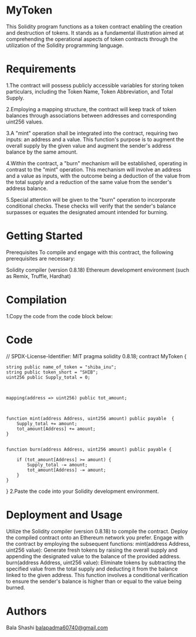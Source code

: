 # MyToken
This Solidity program functions as a token contract enabling the creation and destruction of tokens. It stands as a fundamental illustration aimed at comprehending the operational aspects of token contracts through the utilization of the Solidity programming language.

# Requirements
1.The contract will possess publicly accessible variables for storing token particulars, including the Token Name, Token Abbreviation, and Total Supply.

2.Employing a mapping structure, the contract will keep track of token balances through associations between addresses and corresponding uint256 values.

3.A "mint" operation shall be integrated into the contract, requiring two inputs: an address and a value. This function's purpose is to augment the overall supply by the given value and augment the sender's address balance by the same amount.

4.Within the contract, a "burn" mechanism will be established, operating in contrast to the "mint" operation. This mechanism will involve an address and a value as inputs, with the outcome being a deduction of the value from the total supply and a reduction of the same value from the sender's address balance.

5.Special attention will be given to the "burn" operation to incorporate conditional checks. These checks will verify that the sender's balance surpasses or equates the designated amount intended for burning.

# Getting Started
Prerequisites
To compile and engage with this contract, the following prerequisites are necessary:

Solidity compiler (version 0.8.18)
Ethereum development environment (such as Remix, Truffle, Hardhat)

# Compilation
1.Copy the code from the code block below:

# Code


// SPDX-License-Identifier: MIT
pragma solidity 0.8.18;
contract MyToken {
    

    string public name_of_token = "shiba_inu"; 
    string public token_short = "SHIB"; 
    uint256 public Supply_total = 0;

   

    mapping(address => uint256) public tot_amount;

    

    function mint(address Address, uint256 amount) public payable  {
        Supply_total += amount; 
        tot_amount[Address] += amount; 
    }

  
    function burn(address Address, uint256 amount) public payable {
        
        if (tot_amount[Address] >= amount) {
            Supply_total -= amount; 
            tot_amount[Address] -= amount; 
        }
    }
}
2.Paste the code into your Solidity development environment.

# Deployment and Usage
Utilize the Solidity compiler (version 0.8.18) to compile the contract.
Deploy the compiled contract onto an Ethereum network you prefer.
Engage with the contract by employing the subsequent functions:
mint(address Address, uint256 value): Generate fresh tokens by raising the overall supply and appending the designated value to the balance of the provided address.
burn(address Address, uint256 value): Eliminate tokens by subtracting the specified value from the total supply and deducting it from the balance linked to the given address. This function involves a conditional verification to ensure the sender's balance is higher than or equal to the value being burned.
# Authors

Bala Shashi
balapadma60740@gmail.com
